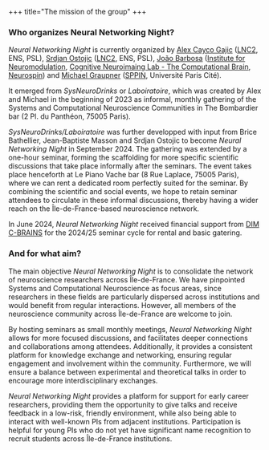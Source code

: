 +++ 
title="The mission of the group"
+++


###  Who organizes Neural Networking Night? 

_Neural Networking Night_ is currently organized by [Alex Cayco Gajic](mailto:natasha.cayco.gajic@ens.fr) ([LNC2](https://lnc2.dec.ens.fr/en), ENS, PSL), [Srdjan Ostojic](mailto:srdjan.ostojic@ens.psl.eu) ([LNC2](https://lnc2.dec.ens.fr/en), ENS, PSL), [João Barbosa](https://jbarbosa.org/) ([Institute for Neuromodulation](https://www.ghu-paris.fr/fr/annuaire-des-structures-medicales/institut-de-neuromodulation-pole-15), [Cognitive Neuroimaing Lab - The Computational Brain](https://www.unicog.org/lab/the-computational-brain/), [Neurospin](https://joliot.cea.fr/drf/joliot/en/Pages/research_entities/NeuroSpin.aspx)) and [Michael Graupner](mailto:michael.graupner@u-paris.fr) ([SPPIN](https://www.sppin.fr/), Université Paris Cité). 

It emerged from _SysNeuroDrinks_ or _Laboiratoire_, which was created by Alex and Michael in the beginning of 2023 as informal, monthly gathering of the Systems and Computational Neuroscience Communities in The Bombardier bar (2 Pl. du Panthéon, 75005 Paris). 

_SysNeuroDrinks/Laboiratoire_ was further developped with input from Brice Bathellier, Jean-Baptiste Masson and Srdjan Ostojic to become _Neural Networking Night_ in September 2024. The gathering was extended by a one-hour seminar, forming the scaffolding for more specific scientific discussions that take place informally after the seminars. The event takes place henceforth at Le Piano Vache bar (8 Rue Laplace, 75005 Paris), where we can rent a dedicated room perfectly suited for the seminar. By combining the scientific and social events, we hope to retain seminar attendees to circulate in these informal discussions, thereby having a wider reach on the Île-de-France-based neuroscience network.

In June 2024, _Neural Networking Night_ received financial support from [DIM C-BRAINS](https://dim-cbrains.fr/fr/home) for the 2024/25 seminar cycle for rental and basic gatering. 

### And for what aim?

The main objective _Neural Networking Night_ is to consolidate the network of neuroscience researchers across Île-de-France. We have pinpointed Systems and Computational Neuroscience as focus areas, since researchers in these fields are particularly dispersed across institutions and would benefit from regular interactions. However, all members of the neuroscience community across Île-de-France are welcome to join. 

By hosting seminars as small monthly meetings, _Neural Networking Night_ allows for more focused discussions, and facilitates deeper connections and collaborations among attendees. Additionally, it provides a consistent platform for knowledge exchange and networking, ensuring regular engagement and involvement within the community. Furthermore, we will ensure a balance between experimental and theoretical talks in order to encourage more interdisciplinary exchanges.

_Neural Networking Night_ provides a platform for support for early career researchers, providing them the opportunity to give talks and receive feedback in a low-risk, friendly environment, while also being able to interact with well-known PIs from adjacent institutions. Participation is helpful for young PIs who do not yet have significant name recognition to recruit students across Île-de-France institutions. 



